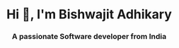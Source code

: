 <h1 align="center">Hi 👋, I'm Bishwajit Adhikary</h1>
<h3 align="center">A passionate Software developer from India</h3>
